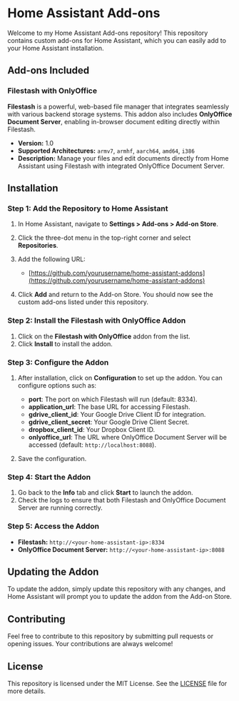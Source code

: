 # Home Assistant Add-ons

Welcome to my Home Assistant Add-ons repository! This repository contains custom add-ons for Home Assistant, which you can easily add to your Home Assistant installation.

## Add-ons Included

### Filestash with OnlyOffice

**Filestash** is a powerful, web-based file manager that integrates seamlessly with various backend storage systems. This addon also includes **OnlyOffice Document Server**, enabling in-browser document editing directly within Filestash.

- **Version:** 1.0
- **Supported Architectures:** `armv7`, `armhf`, `aarch64`, `amd64`, `i386`
- **Description:** Manage your files and edit documents directly from Home Assistant using Filestash with integrated OnlyOffice Document Server.

## Installation

### Step 1: Add the Repository to Home Assistant

1. In Home Assistant, navigate to **Settings > Add-ons > Add-on Store**.
2. Click the three-dot menu in the top-right corner and select **Repositories**.
3. Add the following URL:
   - [https://github.com/yourusername/home-assistant-addons](https://github.com/yourusername/home-assistant-addons)

4. Click **Add** and return to the Add-on Store. You should now see the custom add-ons listed under this repository.

### Step 2: Install the Filestash with OnlyOffice Addon

1. Click on the **Filestash with OnlyOffice** addon from the list.
2. Click **Install** to install the addon.

### Step 3: Configure the Addon

1. After installation, click on **Configuration** to set up the addon. You can configure options such as:
   - **port**: The port on which Filestash will run (default: 8334).
   - **application_url**: The base URL for accessing Filestash.
   - **gdrive_client_id**: Your Google Drive Client ID for integration.
   - **gdrive_client_secret**: Your Google Drive Client Secret.
   - **dropbox_client_id**: Your Dropbox Client ID.
   - **onlyoffice_url**: The URL where OnlyOffice Document Server will be accessed (default: `http://localhost:8088`).

2. Save the configuration.

### Step 4: Start the Addon

1. Go back to the **Info** tab and click **Start** to launch the addon.
2. Check the logs to ensure that both Filestash and OnlyOffice Document Server are running correctly.

### Step 5: Access the Addon

- **Filestash:** `http://<your-home-assistant-ip>:8334`
- **OnlyOffice Document Server:** `http://<your-home-assistant-ip>:8088`

## Updating the Addon

To update the addon, simply update this repository with any changes, and Home Assistant will prompt you to update the addon from the Add-on Store.

## Contributing

Feel free to contribute to this repository by submitting pull requests or opening issues. Your contributions are always welcome!

## License

This repository is licensed under the MIT License. See the [LICENSE](LICENSE) file for more details.

